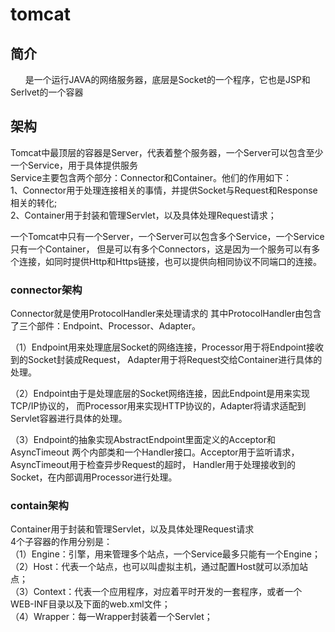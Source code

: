 # tomcat
## 简介   
&nbsp;&nbsp;&nbsp;&nbsp;&nbsp;&nbsp;是一个运行JAVA的网络服务器，底层是Socket的一个程序，它也是JSP和Serlvet的一个容器  
## 架构
Tomcat中最顶层的容器是Server，代表着整个服务器，一个Server可以包含至少一个Service，用于具体提供服务  
Service主要包含两个部分：Connector和Container。他们的作用如下：  
1、Connector用于处理连接相关的事情，并提供Socket与Request和Response相关的转化;  
2、Container用于封装和管理Servlet，以及具体处理Request请求；  

一个Tomcat中只有一个Server，一个Server可以包含多个Service，一个Service只有一个Container，
但是可以有多个Connectors，这是因为一个服务可以有多个连接，如同时提供Http和Https链接，也可以提供向相同协议不同端口的连接。

### connector架构
Connector就是使用ProtocolHandler来处理请求的
其中ProtocolHandler由包含了三个部件：Endpoint、Processor、Adapter。  

（1）Endpoint用来处理底层Socket的网络连接，Processor用于将Endpoint接收到的Socket封装成Request，
Adapter用于将Request交给Container进行具体的处理。  

（2）Endpoint由于是处理底层的Socket网络连接，因此Endpoint是用来实现TCP/IP协议的，
而Processor用来实现HTTP协议的，Adapter将请求适配到Servlet容器进行具体的处理。  

（3）Endpoint的抽象实现AbstractEndpoint里面定义的Acceptor和AsyncTimeout
两个内部类和一个Handler接口。Acceptor用于监听请求，AsyncTimeout用于检查异步Request的超时，
Handler用于处理接收到的Socket，在内部调用Processor进行处理。  

### contain架构  
Container用于封装和管理Servlet，以及具体处理Request请求  
4个子容器的作用分别是：  
（1）Engine：引擎，用来管理多个站点，一个Service最多只能有一个Engine；     
（2）Host：代表一个站点，也可以叫虚拟主机，通过配置Host就可以添加站点；      
（3）Context：代表一个应用程序，对应着平时开发的一套程序，或者一个WEB-INF目录以及下面的web.xml文件；      
（4）Wrapper：每一Wrapper封装着一个Servlet；     
